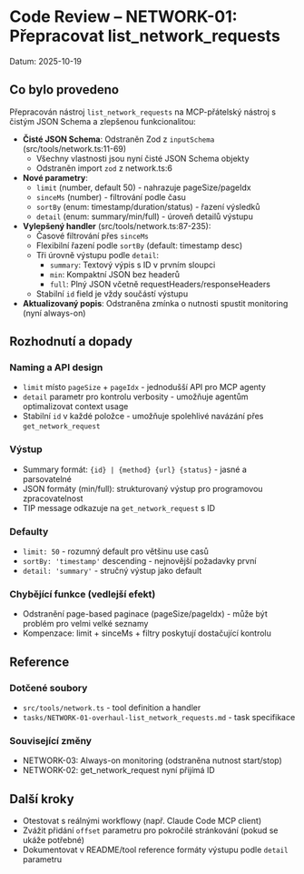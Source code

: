 # Code Review – NETWORK-01: Přepracovat list_network_requests

Datum: 2025-10-19

## Co bylo provedeno

Přepracován nástroj `list_network_requests` na MCP-přátelský nástroj s čistým JSON Schema a zlepšenou funkcionalitou:

- **Čisté JSON Schema**: Odstraněn Zod z `inputSchema` (src/tools/network.ts:11-69)
  - Všechny vlastnosti jsou nyní čisté JSON Schema objekty
  - Odstraněn import `zod` z network.ts:6
- **Nové parametry**:
  - `limit` (number, default 50) - nahrazuje pageSize/pageIdx
  - `sinceMs` (number) - filtrování podle času
  - `sortBy` (enum: timestamp/duration/status) - řazení výsledků
  - `detail` (enum: summary/min/full) - úroveň detailů výstupu
- **Vylepšený handler** (src/tools/network.ts:87-235):
  - Časové filtrování přes `sinceMs`
  - Flexibilní řazení podle `sortBy` (default: timestamp desc)
  - Tři úrovně výstupu podle `detail`:
    - `summary`: Textový výpis s ID v prvním sloupci
    - `min`: Kompaktní JSON bez headerů
    - `full`: Plný JSON včetně requestHeaders/responseHeaders
  - Stabilní `id` field je vždy součástí výstupu
- **Aktualizovaný popis**: Odstraněna zmínka o nutnosti spustit monitoring (nyní always-on)

## Rozhodnutí a dopady

### Naming a API design
- `limit` místo `pageSize` + `pageIdx` - jednodušší API pro MCP agenty
- `detail` parametr pro kontrolu verbosity - umožňuje agentům optimalizovat context usage
- Stabilní `id` v každé položce - umožňuje spolehlivé navázání přes `get_network_request`

### Výstup
- Summary formát: `{id} | {method} {url} {status}` - jasné a parsovatelné
- JSON formáty (min/full): strukturovaný výstup pro programovou zpracovatelnost
- TIP message odkazuje na `get_network_request` s ID

### Defaulty
- `limit: 50` - rozumný default pro většinu use casů
- `sortBy: 'timestamp'` descending - nejnovější požadavky první
- `detail: 'summary'` - stručný výstup jako default

### Chybějící funkce (vedlejší efekt)
- Odstranění page-based paginace (pageSize/pageIdx) - může být problém pro velmi velké seznamy
- Kompenzace: limit + sinceMs + filtry poskytují dostačující kontrolu

## Reference

### Dotčené soubory
- `src/tools/network.ts` - tool definition a handler
- `tasks/NETWORK-01-overhaul-list_network_requests.md` - task specifikace

### Související změny
- NETWORK-03: Always-on monitoring (odstraněna nutnost start/stop)
- NETWORK-02: get_network_request nyní přijímá ID

## Další kroky

- Otestovat s reálnými workflowy (např. Claude Code MCP client)
- Zvážit přidání `offset` parametru pro pokročilé stránkování (pokud se ukáže potřebné)
- Dokumentovat v README/tool reference formáty výstupu podle `detail` parametru
